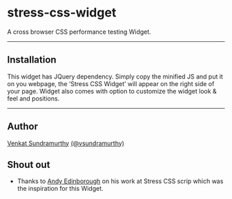 stress-css-widget
=================

A cross browser CSS performance testing Widget.


_______
Installation
----------
This widget has JQuery dependency. Simply copy the minified JS and put it on you webpage, 
the ‘Stress CSS Widget’ will appear on the right side of your page. Widget also comes with option to customize 
the widget look & feel and positions.

_______

Author
--------
[Venkat Sundramurthy](http://github.com/vsundramurthy)
[(@vsundramurthy)](http://twitter.com/vsundramurthy) 


Shout out
----------
- Thanks to [Andy Edinborough](http://andy.edinborough.org/) on his work at Stress CSS scrip which was the inspiration for this Widget.




